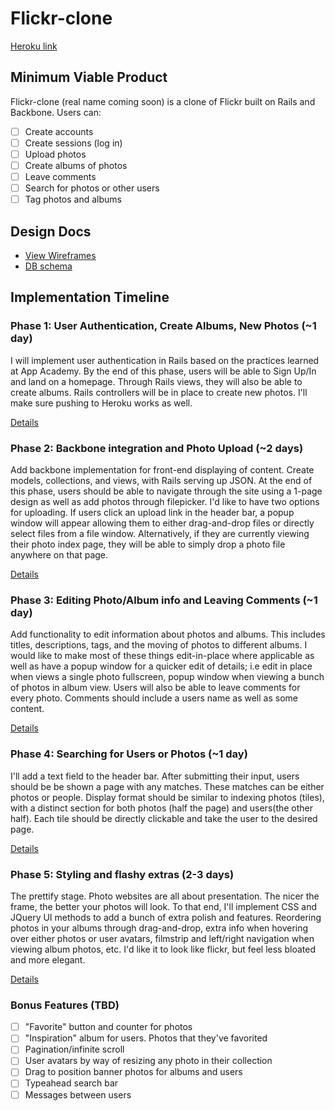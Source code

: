 # Flickr-clone

[Heroku link][heroku]

[heroku]: http://flickr-capstone.herokuapp.com

## Minimum Viable Product
Flickr-clone (real name coming soon) is a clone of Flickr built on Rails and Backbone. Users can:

<!-- This is a Markdown checklist. Use it to keep track of your progress! -->

- [ ] Create accounts
- [ ] Create sessions (log in)
- [ ] Upload photos
- [ ] Create albums of photos
- [ ] Leave comments
- [ ] Search for photos or other users
- [ ] Tag photos and albums

## Design Docs
* [View Wireframes][views]
* [DB schema][schema]

[views]: ./docs/views.md
[schema]: ./docs/schema.md

## Implementation Timeline

### Phase 1: User Authentication, Create Albums, New Photos (~1 day)
I will implement user authentication in Rails based on the practices learned at
App Academy. By the end of this phase, users will be able to Sign Up/In and land
on a homepage. Through Rails views, they will also be able to create albums.
Rails controllers will be in place to create new photos. I'll make
sure pushing to Heroku works as well.

[Details][phase-one]

### Phase 2: Backbone integration and Photo Upload (~2 days)
Add backbone implementation for front-end displaying of content. Create models, collections, and views, with Rails serving up JSON. At the end of this phase,
users should be able to navigate through the site using a 1-page design as well
as add photos through filepicker. I'd like to have two options for uploading. If
users click an upload link in the header bar, a popup window will appear allowing them to either drag-and-drop files or directly select files from a file window. Alternatively, if they are currently viewing their photo index page, they will be able to simply drop a photo file anywhere on that page.

[Details][phase-two]

### Phase 3: Editing Photo/Album info and Leaving Comments (~1 day)
Add functionality to edit information about photos and albums. This includes
titles, descriptions, tags, and the moving of photos to different albums. I would like to make most of these things edit-in-place where applicable as well as have a popup window for a quicker edit of details; i.e edit in place when views a single photo fullscreen, popup window when viewing a bunch of photos in album view. Users will also be able to leave comments for every photo. Comments should include a users name as well as some content.

[Details][phase-three]

### Phase 4: Searching for Users or Photos (~1 day)
I'll add a text field to the header bar. After submitting their input, users
should be be shown a page with any matches. These matches can be either photos
or people. Display format should be similar to indexing photos (tiles), with a distinct section for both photos (half the page) and users(the other half). Each tile should be directly clickable and take the user to the desired page.


[Details][phase-four]

### Phase 5: Styling and flashy extras (2-3 days)
The prettify stage. Photo websites are all about presentation. The nicer the frame, the better your photos will look. To that end, I'll implement CSS and JQuery UI methods to add a bunch of extra polish and features. Reordering photos in your albums through drag-and-drop, extra info when hovering over either photos or user avatars, filmstrip and left/right navigation when viewing album photos, etc. I'd like it to look like flickr, but feel less bloated and more elegant.

[Details][phase-five]

### Bonus Features (TBD)
- [ ] "Favorite" button and counter for photos
- [ ] "Inspiration" album for users. Photos that they've favorited
- [ ] Pagination/infinite scroll
- [ ] User avatars by way of resizing any photo in their collection
- [ ] Drag to position banner photos for albums and users
- [ ] Typeahead search bar
- [ ] Messages between users

[phase-one]: ./docs/phases/phase1.md
[phase-two]: ./docs/phases/phase2.md
[phase-three]: ./docs/phases/phase3.md
[phase-four]: ./docs/phases/phase4.md
[phase-five]: ./docs/phases/phase5.md
